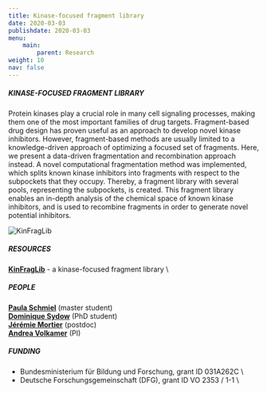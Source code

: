 ```yaml
---
title: Kinase-focused fragment library
date: 2020-03-03
publishdate: 2020-03-03
menu:
    main:
        parent: Research
weight: 10
nav: false
---
```


##### KINASE-FOCUSED FRAGMENT LIBRARY

Protein kinases play a crucial role in many cell signaling processes, making them one of the most important families 
of drug targets. 
Fragment-based drug design has proven useful as an approach to develop novel kinase inhibitors. 
However, fragment-based methods are usually limited to a knowledge-driven approach of optimizing 
a focused set of fragments. 
Here, we present a data-driven fragmentation and recombination approach instead. 
A novel computational fragmentation method was implemented, 
which splits known kinase inhibitors into fragments with respect to the subpockets that they occupy. 
Thereby, a fragment library with several pools, representing the subpockets, is created. 
This fragment library enables an in-depth analysis of the chemical space of known kinase inhibitors, 
and is used to recombine fragments in order to generate novel potential inhibitors.

<span class="image object">
    <img src="/images/research/kinfraglib.png" alt="KinFragLib" />
</span>

##### RESOURCES

[**KinFragLib**](https://github.com/volkamerlab/KinFragLib) - a kinase-focused fragment library \

##### PEOPLE

[**Paula Schmiel**](link) (master student) \
[**Dominique Sydow**](link) (PhD student) \
[**Jérémie Mortier**](link) (postdoc) \
[**Andrea Volkamer**](link) (PI)


##### FUNDING

* Bundesministerium für Bildung und Forschung, grant ID 031A262C \
* Deutsche Forschungsgemeinschaft (DFG), grant ID VO 2353 / 1-1 \
